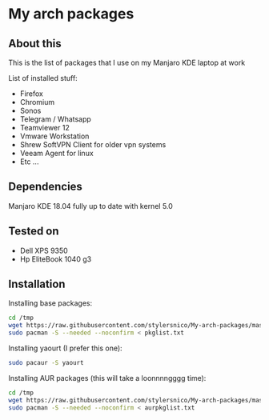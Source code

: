 My arch packages
================

## About this
This is the list of packages that I use on my Manjaro KDE laptop at work

List of installed stuff:

- Firefox
- Chromium
- Sonos
- Telegram / Whatsapp
- Teamviewer 12
- Vmware Workstation
- Shrew SoftVPN Client for older vpn systems
- Veeam Agent for linux
- Etc ...

## Dependencies
Manjaro KDE 18.04 fully up to date with kernel 5.0

## Tested on
- Dell XPS 9350
- Hp EliteBook 1040 g3

## Installation

Installing base packages:

```bash
cd /tmp
wget https://raw.githubusercontent.com/stylersnico/My-arch-packages/master/pkglist.txt
sudo pacman -S --needed --noconfirm < pkglist.txt
```

Installing yaourt (I prefer this one):

```bash
sudo pacaur -S yaourt
```

Installing AUR packages (this will take a loonnnngggg time):

```bash
cd /tmp
wget https://raw.githubusercontent.com/stylersnico/My-arch-packages/master/aurpkglist.txt
sudo pacman -S --needed --noconfirm < aurpkglist.txt
```

